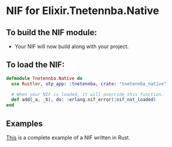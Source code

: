 # NIF for Elixir.Tnetennba.Native

## To build the NIF module:

- Your NIF will now build along with your project.

## To load the NIF:

```elixir
defmodule Tnetennba.Native do
  use Rustler, otp_app: :tnetennba, crate: "tnetennba_native"

  # When your NIF is loaded, it will override this function.
  def add(_a, _b), do: :erlang.nif_error(:nif_not_loaded)
end
```

## Examples

[This](https://github.com/rusterlium/NifIo) is a complete example of a NIF written in Rust.

